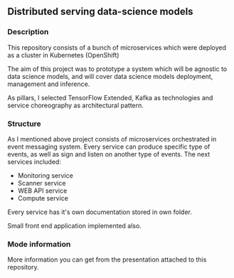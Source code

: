 ## Distributed serving data-science models

### Description

This repository consists of a bunch of microservices which were deployed as a cluster in Kubernetes (OpenShift)

The aim of this project was to prototype a system which will be agnostic to data science models, and will cover data 
science models deployment, management and inference.

As pillars, I selected TensorFlow Extended, Kafka as technologies and service choreography as architectural pattern.


### Structure
As I mentioned above project consists of microservices orchestrated in event messaging system.
Every service can produce specific type of events, as well as sign and listen on another type of events.
The next services included:
- Monitoring service
- Scanner service
- WEB API service
- Compute service

Every service has it's own documentation stored in own folder.

Small front end application implemented also.

### Mode information
More information you can get from the presentation attached to this repository.
  